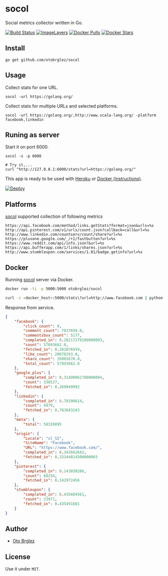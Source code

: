 # socol

Social metrics collector written in Go.

[![Build Status][travis-ci-badge]][travis-ci]
[![ImageLayers][imagelayers-badge]][imagelayers]
[![Docker Pulls][docker-pulls-badge]][docker-hub]
[![Docker Stars][docker-stars-badge]][docker-hub]

## Install

```
go get github.com/otobrglez/socol
```

## Usage

Collect stats for one URL.

```
socol -url https://golang.org/
```

Collect stats for multiple URLs and selected platforms.
```
socol -url https://golang.org/,http://www.scala-lang.org/ -platform facebook,linkedin
```

## Runing as server

Start it on port 6000.

```
socol -s -p 6000

# Try it,...
curl "http://127.0.0.1:6000/stats?url=https://golang.org/"
```

This app is ready to be used with [Heroku](https://heroku.com) or [Docker (instructions)](#docker).

[![Deploy](https://www.herokucdn.com/deploy/button.svg)](https://heroku.com/deploy)

## Platforms

[socol][socol] supported collection of following metrics

```
https://api.facebook.com/method/links.getStats?format=json&urls=%s
http://api.pinterest.com/v1/urls/count.json?callback=call&url=%s
http://www.linkedin.com/countserv/count/share?url=%s
https://plusone.google.com/_/+1/fastbutton?url=%s
https://www.reddit.com/api/info.json?&url=%s
https://api.bufferapp.com/1/links/shares.json?url=%s
http://www.stumbleupon.com/services/1.01/badge.getinfo?url=%s
```

## Docker

Running [socol][socol] server via Docker.

```bash
docker run -ti -p 5000:5000 otobrglez/socol

curl -s <docker_host>:5000/stats\?url=http://www.facebook.com | python -mjson.tool
```

Response from service.

```json
{
    "facebook": {
        "click_count": 0,
        "comment_count": 7837699.0,
        "commentsbox_count": 5177,
        "completed_in": 0.28217279100000003,
        "count": 57893662.0,
        "fetched_in": 0.282076959,
        "like_count": 20070293.0,
        "share_count": 29985670.0,
        "total_count": 57893662.0
    },
    "google_plus": {
        "completed_in": 0.31490062700000004,
        "count": 338527,
        "fetched_in": 0.269049992
    },
    "linkedin": {
        "completed_in": 0.78390614,
        "count": 4479,
        "fetched_in": 0.783683243
    },
    "meta": {
        "total": 58320895
    },
    "origin": {
        "Locale": "sl_SI",
        "SiteName": "Facebook",
        "URL": "https://www.facebook.com/",
        "completed_in": 0.343662642,
        "fetched_in": 0.33344814500000003
    },
    "pinterest": {
        "completed_in": 0.143030286,
        "count": 60256,
        "fetched_in": 0.142972456
    },
    "stumbleupon": {
        "completed_in": 0.435604561,
        "count": 23971,
        "fetched_in": 0.435491601
    }
}
```

## Author

- [Oto Brglez][me]

## License

Use it under `MIT`.

[socol]: https://github.com/otobrglez/socol
[me]: https://github.com/otobrglez
[travis-ci]: https://travis-ci.org/otobrglez/socol
[travis-ci-badge]: https://travis-ci.org/otobrglez/socol.svg?branch=master
[imagelayers-badge]: https://badge.imagelayers.io/otobrglez/socol:latest.svg
[imagelayers]: https://imagelayers.io/?images=otobrglez/socol:latest
[docker-pulls-badge]: https://img.shields.io/docker/pulls/otobrglez/socol.svg
[docker-stars-badge]: https://img.shields.io/docker/stars/otobrglez/socol.svg
[docker-hub]: https://hub.docker.com/r/otobrglez/socol/

